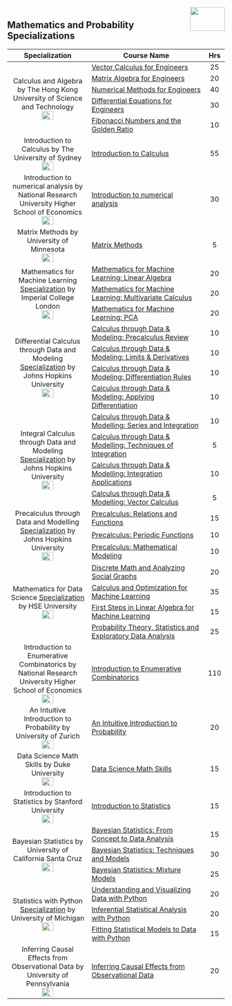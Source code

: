 <img align="right" width="80" height="55" src="https://github.com/cs-MohamedAyman/Coursera-Specializations/blob/master/organizations-logos/coursera.jpg">

## Mathematics and Probability Specializations

<table>
    <thead>
        <tr>
            <th width="40%">Specialization</th>
            <th width="60%">Course Name</th>
            <th>Hrs</th>
        </tr>
    </thead>
    <tbody>
            <tr>
                <td rowspan=5 align=center>
Calculus and Algebra by The Hong Kong University of Science and Technology 
<br>
<img src="https://github.com/cs-MohamedAyman/Coursera-Specializations/blob/master/organizations-logos/the%20hong%20kong%20university%20of%20science%20and%20technology.jpg" width="40%">
                </td>
                <td><a href="https://www.coursera.org/learn/vector-calculus-engineers">Vector Calculus for Engineers</a></td>
                <td align="center">25</td>
            </tr>
            <tr>
                <td><a href="https://www.coursera.org/learn/matrix-algebra-engineers">Matrix Algebra for Engineers</a></td>
                <td align="center">20</td>
            </tr>
            <tr>
                <td><a href="https://www.coursera.org/learn/numerical-methods-engineers">Numerical Methods for Engineers</a></td>
                <td align="center">40</td>
            </tr>
            <tr>
                <td><a href="https://www.coursera.org/learn/differential-equations-engineers">Differential Equations for Engineers</a></td>
                <td align="center">30</td>
            </tr>
            <tr>
                <td><a href="https://www.coursera.org/learn/fibonacci">Fibonacci Numbers and the Golden Ratio</a></td>
                <td align="center">10</td>
            </tr>
            <tr>
                <td rowspan=1 align=center>
Introduction to Calculus by The University of Sydney<br>
<img src="https://github.com/cs-MohamedAyman/Coursera-Specializations/blob/master/organizations-logos/the%20university%20of%20sydney.jpg" width="40%">
                </td>
                <td><a href="https://www.coursera.org/learn/introduction-to-calculus">Introduction to Calculus</a></td>
                <td align="center">55</td>
            </tr>
            <tr>
                <td rowspan=1 align=center>
Introduction to numerical analysis by National Research University Higher School of Economics<br>
<img src="https://github.com/cs-MohamedAyman/Coursera-Specializations/blob/master/organizations-logos/national%20research%20university%20higher%20school%20of%20economics.jpg" width="40%">
                </td>
                <td><a href="http://coursera.org/learn/intro-to-numerical-analysis">Introduction to numerical analysis</a></td>
                <td align="center">30</td>
            </tr>
            <tr>
                <td rowspan=1 align=center>
Matrix Methods by University of Minnesota<br>
<img src="https://github.com/cs-MohamedAyman/Coursera-Specializations/blob/master/organizations-logos/university%20of%20minnesota.jpg" width="40%">
                </td>
                <td><a href="https://www.coursera.org/learn/matrix-methods">Matrix Methods</a></td>
                <td align="center">5</td>
            </tr>
            <tr>
                <td rowspan=3 align=center>
Mathematics for Machine Learning  
<a href="https://www.coursera.org/specializations/mathematics-machine-learning">Specialization</a> by Imperial College London<br>
<img src="https://github.com/cs-MohamedAyman/Coursera-Specializations/blob/master/organizations-logos/imperial%20college%20london.jpg" width="40%">
                </td>
                <td><a href="https://www.coursera.org/learn/linear-algebra-machine-learning">Mathematics for Machine Learning: Linear Algebra</a></td>
                <td align="center">20</td>
            </tr>
            <tr>
                <td><a href="https://www.coursera.org/learn/multivariate-calculus-machine-learning">Mathematics for Machine Learning: Multivariate Calculus</a></td>
                <td align="center">20</td>
            </tr>
            <tr>
                <td><a href="https://www.coursera.org/learn/pca-machine-learning">Mathematics for Machine Learning: PCA</a></td>
                <td align="center">20</td>
            </tr>
            <tr>
                <td rowspan=4 align=center>
Differential Calculus through Data and Modeling  
<a href="https://www.coursera.org/specializations/differential-calculus-data-modeling">Specialization</a> by Johns Hopkins University<br>
<img src="https://github.com/cs-MohamedAyman/Coursera-Specializations/blob/master/organizations-logos/johns%20hopkins%20university.jpg" width="40%">
                </td>
                <td><a href="https://www.coursera.org/learn/calculus-through-data-and-modelling-precalculus-review">Calculus through Data & Modeling: Precalculus Review</a></td>
                <td align="center">10</td>
            </tr>
            <tr>
                <td><a href="https://www.coursera.org/learn/calculus-through-data-and-modelling-imits-derivatives">Calculus through Data & Modeling: Limits & Derivatives</a></td>
                <td align="center">10</td>
            </tr>
            <tr>
                <td><a href="https://www.coursera.org/learn/calculus-through-data-and-modelling-differentiation-rules">Calculus through Data & Modeling: Differentiation Rules</a></td>
                <td align="center">10</td>
            </tr>
            <tr>
                <td><a href="https://www.coursera.org/learn/calculus-through-data-and-modelling-applying-differentiation">Calculus through Data & Modeling: Applying Differentiation</a></td>
                <td align="center">10</td>
            </tr>
            <tr>
                <td rowspan=4 align=center>
Integral Calculus through Data and Modeling  
<a href="https://www.coursera.org/specializations/integral-calculus-data-modeling">Specialization</a> by Johns Hopkins University<br>
<img src="https://github.com/cs-MohamedAyman/Coursera-Specializations/blob/master/organizations-logos/johns%20hopkins%20university.jpg" width="40%">
                </td>
                <td><a href="https://www.coursera.org/learn/calculus-through-data-and-modelling-series-and-integrals">Calculus through Data & Modelling: Series and Integration</a></td>
                <td align="center">10</td>
            </tr>
            <tr>
                <td><a href="https://www.coursera.org/learn/calculus-through-data-and-modelling-techniques-of-integration">Calculus through Data & Modelling: Techniques of Integration</a></td>
                <td align="center">5</td>
            </tr>
            <tr>
                <td><a href="https://www.coursera.org/learn/calculus-through-data-and-modelling-integration-applications">Calculus through Data & Modelling: Integration Applications</a></td>
                <td align="center">10</td>
            </tr>
            <tr>
                <td><a href="https://www.coursera.org/learn/calculus-through-data-and-modelling-vector-calculus">Calculus through Data & Modelling: Vector Calculus</a></td>
                <td align="center">5</td>
            </tr>
            <tr>
                <td rowspan=3 align=center>
Precalculus through Data and Modelling  
<a href="https://www.coursera.org/specializations/precalculus-data-modelling">Specialization</a> by Johns Hopkins University<br>
<img src="https://github.com/cs-MohamedAyman/Coursera-Specializations/blob/master/organizations-logos/johns%20hopkins%20university.jpg" width="40%">
                </td>
                <td><a href="https://www.coursera.org/learn/precalculus-relations-functions">Precalculus: Relations and Functions</a></td>
                <td align="center">15</td>
            </tr>
            <tr>
                <td><a href="https://www.coursera.org/learn/precalculus-periodic-functions">Precalculus: Periodic Functions</a></td>
                <td align="center">10</td>
            </tr>
            <tr>
                <td><a href="https://www.coursera.org/learn/precalculus-mathematical-modelling">Precalculus: Mathematical Modeling</a></td>
                <td align="center">10</td>
            </tr>
            <tr>
                <td rowspan=4 align=center>
Mathematics for Data Science  
<a href="https://www.coursera.org/specializations/mathematics-for-data-science">Specialization</a> by HSE University<br>
<img src="https://github.com/cs-MohamedAyman/Coursera-Specializations/blob/master/organizations-logos/hse%20university.jpg" width="40%">
                </td>
                <td><a href="https://www.coursera.org/learn/discrete-math-and-analyzing-social-graphs">Discrete Math and Analyzing Social Graphs</a></td>
                <td align="center">20</td>
            </tr>
            <tr>
                <td><a href="https://www.coursera.org/learn/calculus-and-optimization-for-machine-learning">Calculus and Optimization for Machine Learning</a></td>
                <td align="center">35</td>
            </tr>
            <tr>
                <td><a href="https://www.coursera.org/learn/first-steps-in-linear-algebra-for-machine-learning">First Steps in Linear Algebra for Machine Learning</a></td>
                <td align="center">15</td>
            </tr>
            <tr>
                <td><a href="https://www.coursera.org/learn/probability-theory-statistics">Probability Theory, Statistics and Exploratory Data Analysis</a></td>
                <td align="center">25</td>
            </tr>
            <tr>
                <td rowspan=1 align=center>
Introduction to Enumerative Combinatorics by National Research University Higher School of Economics<br>
<img src="https://github.com/cs-MohamedAyman/Coursera-Specializations/blob/master/organizations-logos/national%20research%20university%20higher%20school%20of%20economics.jpg" width="40%">
                </td>
                <td><a href="https://www.coursera.org/learn/enumerative-combinatorics">Introduction to Enumerative Combinatorics</a></td>
                <td align="center">110</td>
            </tr>
            <tr>
                <td rowspan=1 align=center>
An Intuitive Introduction to Probability by University of Zurich<br>
<img src="https://github.com/cs-MohamedAyman/Coursera-Specializations/blob/master/organizations-logos/university%20of%20zurich.jpg" width="40%">
                </td>
                <td><a href="https://www.coursera.org/learn/introductiontoprobability">An Intuitive Introduction to Probability</a></td>
                <td align="center">20</td>
            </tr>
            <tr>
                <td rowspan=1 align=center>
Data Science Math Skills by Duke University<br>
<img src="https://github.com/cs-MohamedAyman/Coursera-Specializations/blob/master/organizations-logos/duke%20university.jpg" width="40%">
                </td>
                <td><a href="https://www.coursera.org/learn/datasciencemathskills">Data Science Math Skills</a></td>
                <td align="center">15</td>
            </tr>
            <tr>
                <td rowspan=1 align=center>
Introduction to Statistics by Stanford University<br>
<img src="https://github.com/cs-MohamedAyman/Coursera-Specializations/blob/master/organizations-logos/stanford%20university.jpg" width="40%">
                </td>
                <td><a href="https://www.coursera.org/learn/stanford-statistics">Introduction to Statistics</a></td>
                <td align="center">15</td>
            </tr>
            <tr>
                <td rowspan=3 align=center>
Bayesian Statistics by University of California Santa Cruz 
<br>
<img src="https://github.com/cs-MohamedAyman/Coursera-Specializations/blob/master/organizations-logos/university%20of%20california%20santa%20cruz.jpg" width="40%">
                </td>
                <td><a href="https://www.coursera.org/learn/bayesian-statistics">Bayesian Statistics: From Concept to Data Analysis</a></td>
                <td align="center">15</td>
            </tr>
            <tr>
                <td><a href="https://www.coursera.org/learn/mcmc-bayesian-statistics">Bayesian Statistics: Techniques and Models</a></td>
                <td align="center">30</td>
            </tr>
            <tr>
                <td><a href="https://www.coursera.org/learn/mixture-models">Bayesian Statistics: Mixture Models</a></td>
                <td align="center">25</td>
            </tr>
            <tr>
                <td rowspan=3 align=center>
Statistics with Python  
<a href="https://www.coursera.org/specializations/statistics-with-python">Specialization</a> by University of Michigan<br>
<img src="https://github.com/cs-MohamedAyman/Coursera-Specializations/blob/master/organizations-logos/university%20of%20michigan.jpg" width="40%">
                </td>
                <td><a href="https://www.coursera.org/learn/understanding-visualization-data">Understanding and Visualizing Data with Python</a></td>
                <td align="center">20</td>
            </tr>
            <tr>
                <td><a href="https://www.coursera.org/learn/inferential-statistical-analysis-python">Inferential Statistical Analysis with Python</a></td>
                <td align="center">20</td>
            </tr>
            <tr>
                <td><a href="https://www.coursera.org/learn/fitting-statistical-models-data-python">Fitting Statistical Models to Data with Python</a></td>
                <td align="center">15</td>
            </tr>
            <tr>
                <td rowspan=1 align=center>
Inferring Causal Effects from Observational Data by University of Pennsylvania<br>
<img src="https://github.com/cs-MohamedAyman/Coursera-Specializations/blob/master/organizations-logos/university%20of%20pennsylvania.jpg" width="40%">
                </td>
                <td><a href="https://www.coursera.org/learn/crash-course-in-causality">Inferring Causal Effects from Observational Data</a></td>
                <td align="center">20</td>
            </tr>
    </tbody>
</table>
